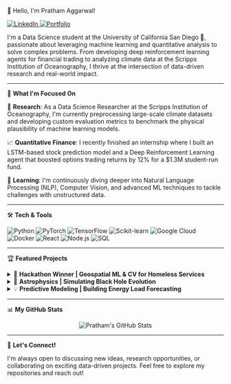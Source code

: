 👋 Hello, I'm Pratham Aggarwal!

<p align="left">
  <a href="https://linkedin.com/in/pratham-agg" target="_blank">
    <img src="https://img.shields.io/badge/LinkedIn-0077B5?style=for-the-badge&logo=linkedin&logoColor=white" alt="LinkedIn"/>
  </a>
  <a href="https://pratham-aggr.github.io" target="_blank">
    <img src="https://img.shields.io/badge/Portfolio-4A90E2?style=for-the-badge&logo=git&logoColor=white" alt="Portfolio"/>
  </a>
</p>

I'm a Data Science student at the University of California San Diego 🔱, passionate about leveraging machine learning and quantitative analysis to solve complex problems. From developing deep reinforcement learning agents for financial trading to analyzing climate data at the Scripps Institution of Oceanography, I thrive at the intersection of data-driven research and real-world impact.

---

🚀 **What I'm Focused On**

🔬 **Research**: As a Data Science Researcher at the Scripps Institution of Oceanography, I'm currently preprocessing large-scale climate datasets and developing custom evaluation metrics to benchmark the physical plausibility of machine learning models.

📈 **Quantitative Finance**: I recently finished an internship where I built an LSTM-based stock prediction model and a Deep Reinforcement Learning agent that boosted options trading returns by 12% for a $1.3M student-run fund.

🌱 **Learning**: I'm continuously diving deeper into Natural Language Processing (NLP), Computer Vision, and advanced ML techniques to tackle challenges with unstructured data.

---

🛠️ **Tech & Tools**

<p align="left">
  <img src="https://img.shields.io/badge/Python-3776AB?style=for-the-badge&logo=python&logoColor=white" alt="Python"/>
  <img src="https://img.shields.io/badge/PyTorch-EE4C2C?style=for-the-badge&logo=pytorch&logoColor=white" alt="PyTorch"/>
  <img src="https://img.shields.io/badge/TensorFlow-FF6F00?style=for-the-badge&logo=tensorflow&logoColor=white" alt="TensorFlow"/>
  <img src="https://img.shields.io/badge/scikit--learn-F7931E?style=for-the-badge&logo=scikit-learn&logoColor=white" alt="Scikit-learn"/>
  <img src="https://img.shields.io/badge/Google_Cloud-4285F4?style=for-the-badge&logo=google-cloud&logoColor=white" alt="Google Cloud"/>
  <img src="https://img.shields.io/badge/Docker-2496ED?style=for-the-badge&logo=docker&logoColor=white" alt="Docker"/>
  <img src="https://img.shields.io/badge/React-20232A?style=for-the-badge&logo=react&logoColor=61DAFB" alt="React"/>
  <img src="https://img.shields.io/badge/Node.js-339933?style=for-the-badge&logo=node.js&logoColor=white" alt="Node.js"/>
  <img src="https://img.shields.io/badge/SQL-025E8C?style=for-the-badge&logo=postgresql&logoColor=white" alt="SQL"/>
</p>

---

🏆 **Featured Projects**

<details>
  <summary>🥇 <strong>Hackathon Winner | Geospatial ML & CV for Homeless Services</strong></summary>
  <br>
  I led the development of an ML forecasting system that won a hackathon against 100+ professionals. Our solution used 35+ geospatial, transit, and demographic features to strategically identify optimal locations for homeless service centers in San Diego with 67% accuracy. We also deployed a real-time computer vision system using Oxen.ai and EyePop.ai to provide live monitoring and precise demand insights.
</details>

<details>
  <summary>🔭 <strong>Astrophysics | Simulating Black Hole Evolution</strong></summary>
  <br>
  In a 20-week, PhD-supervised research project, I simulated the growth trajectories of over 100 black hole seed scenarios. By analyzing 20 million years of data with Eddington accretion models, my visualizations demonstrated that a seed's initial mass can impact its growth rate by up to 40%.
</details>

<details>
  <summary>💡 <strong>Predictive Modeling | Building Energy Load Forecasting</strong></summary>
  <br>
  I engineered a multiple linear regression model that achieved 91% accuracy in predicting building heating and cooling loads. By applying k-means clustering, I identified distinct energy consumption patterns, leading to strategies that improved energy efficiency and reduced operational costs by 15%.
</details>

---

📊 **My GitHub Stats**

<p align="center">
  <img src="https://github-readme-stats.vercel.app/api?username=pratham-aggr&show_icons=true&theme=tokyonight&rank_icon=github" alt="Pratham's GitHub Stats"/>
</p>

---

🤝 **Let's Connect!**

I'm always open to discussing new ideas, research opportunities, or collaborating on exciting data-driven projects. Feel free to explore my repositories and reach out!
